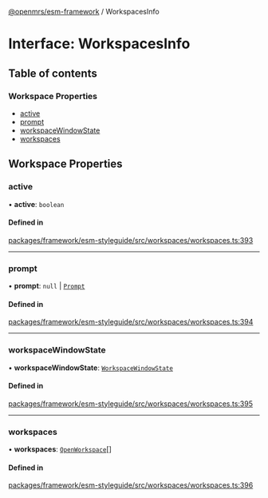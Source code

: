 [@openmrs/esm-framework](../API.md) / WorkspacesInfo

# Interface: WorkspacesInfo

## Table of contents

### Workspace Properties

- [active](WorkspacesInfo.md#active)
- [prompt](WorkspacesInfo.md#prompt)
- [workspaceWindowState](WorkspacesInfo.md#workspacewindowstate)
- [workspaces](WorkspacesInfo.md#workspaces)

## Workspace Properties

### active

• **active**: `boolean`

#### Defined in

[packages/framework/esm-styleguide/src/workspaces/workspaces.ts:393](https://github.com/openmrs/openmrs-esm-core/blob/main/packages/framework/esm-styleguide/src/workspaces/workspaces.ts#L393)

___

### prompt

• **prompt**: ``null`` \| [`Prompt`](Prompt.md)

#### Defined in

[packages/framework/esm-styleguide/src/workspaces/workspaces.ts:394](https://github.com/openmrs/openmrs-esm-core/blob/main/packages/framework/esm-styleguide/src/workspaces/workspaces.ts#L394)

___

### workspaceWindowState

• **workspaceWindowState**: [`WorkspaceWindowState`](../API.md#workspacewindowstate)

#### Defined in

[packages/framework/esm-styleguide/src/workspaces/workspaces.ts:395](https://github.com/openmrs/openmrs-esm-core/blob/main/packages/framework/esm-styleguide/src/workspaces/workspaces.ts#L395)

___

### workspaces

• **workspaces**: [`OpenWorkspace`](OpenWorkspace.md)[]

#### Defined in

[packages/framework/esm-styleguide/src/workspaces/workspaces.ts:396](https://github.com/openmrs/openmrs-esm-core/blob/main/packages/framework/esm-styleguide/src/workspaces/workspaces.ts#L396)
